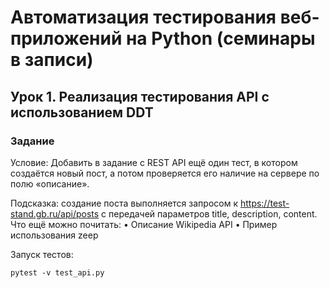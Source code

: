# Автоматизация тестирования веб-приложений на Python (семинары в записи)
## Урок 1. Реализация тестирования API с использованием DDT
### Задание
Условие: Добавить в задание с REST API ещё один тест, 
в котором создаётся новый пост, а потом проверяется его наличие 
на сервере по полю «описание».

Подсказка: создание поста выполняется запросом к
https://test-stand.gb.ru/api/posts с передачей параметров title,
description, content. Что ещё можно почитать:
• Описание Wikipedia API
• Пример использования zeep

Запуск тестов:
```
pytest -v test_api.py
```